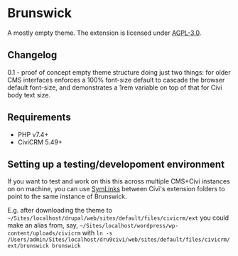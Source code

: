 # Brunswick

A mostly empty theme. The extension is licensed under [AGPL-3.0](LICENSE.txt).

## Changelog

0.1 - proof of concept empty theme structure doing just two things: for older CMS interfaces enforces a 100% font-size default to cascade the browser default font-size, and demonstrates a 1rem variable on top of that for Civi body text size.

## Requirements

* PHP v7.4+
* CiviCRM 5.49+

## Setting up a testing/developoment environment

If you want to test and work on this this across multiple CMS+Civi instances on on machine, you can use [SymLinks](https://en.wikipedia.org/wiki/Symbolic_link) between Civi's extension folders to point to the same instance of Brunswick.

E.g. after downloading the theme to `~/Sites/localhost/drupal/web/sites/default/files/civicrm/ext` you could make an alias from, say,  `~/Sites/localhost/wordpress/wp-content/uploads/civicrm` with `ln -s /Users/admin/Sites/localhost/dru9civi/web/sites/default/files/civicrm/ext/brunswick brunswick`



